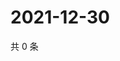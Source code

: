 # 2021-12-30

共 0 条

<!-- BEGIN WEIBO -->
<!-- 最后更新时间 Thu Dec 30 2021 02:14:01 GMT+0800 (China Standard Time) -->

<!-- END WEIBO -->
